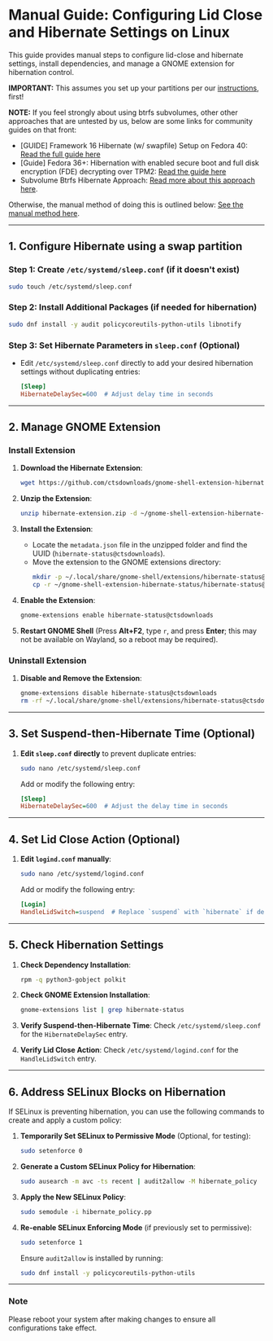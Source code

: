 
# Manual Guide: Configuring Lid Close and Hibernate Settings on Linux

This guide provides manual steps to configure lid-close and hibernate settings, install dependencies, and manage a GNOME extension for hibernation control.

**IMPORTANT:** This assumes you set up your partitions per our [instructions](https://github.com/FrameworkComputer/linux-docs/blob/main/hibernation/hibernate-fedora-automatic.md#access-partition-layout), first!

**NOTE:** If you feel strongly about using btrfs subvolumes, other other approaches that are untested by us, below are some links for community guides on that front:

- [GUIDE] Framework 16 Hibernate (w/ swapfile) Setup on Fedora 40: [Read the full guide here](https://community.frame.work/t/guide-framework-16-hibernate-w-swapfile-setup-on-fedora-40/53080/1)
- [Guide] Fedora 36+: Hibernation with enabled secure boot and full disk encryption (FDE) decrypting over TPM2: [Read the guide here](https://community.frame.work/t/guide-fedora-36-hibernation-with-enabled-secure-boot-and-full-disk-encryption-fde-decrypting-over-tpm2/25474)
- Subvolume Btrfs Hibernate Approach: [Read more about this approach here](https://terminal.space/tech/hibernating-is-easy-now/).

Otherwise, the manual method of doing this is outlined below: [See the manual method here](https://github.com/FrameworkComputer/linux-docs/blob/main/hibernation/hibernate-fedora-automatic.md#fedora-41-hibernation-option-not-fedora-official-beta).

---

## 1. Configure Hibernate using a swap partition

### Step 1: Create `/etc/systemd/sleep.conf` (if it doesn't exist)
   ```bash
   sudo touch /etc/systemd/sleep.conf
   ```

### Step 2: Install Additional Packages (if needed for hibernation)
   ```bash
   sudo dnf install -y audit policycoreutils-python-utils libnotify
   ```

### Step 3: Set Hibernate Parameters in `sleep.conf` (Optional)
   - Edit `/etc/systemd/sleep.conf` directly to add your desired hibernation settings without duplicating entries:
     ```ini
     [Sleep]
     HibernateDelaySec=600  # Adjust delay time in seconds
     ```

---

## 2. Manage GNOME Extension

### Install Extension

1. **Download the Hibernate Extension**:
    ```bash
    wget https://github.com/ctsdownloads/gnome-shell-extension-hibernate-status/archive/refs/heads/master.zip -O hibernate-extension.zip
    ```

2. **Unzip the Extension**:
    ```bash
    unzip hibernate-extension.zip -d ~/gnome-shell-extension-hibernate-status
    ```

3. **Install the Extension**:
    - Locate the `metadata.json` file in the unzipped folder and find the UUID (`hibernate-status@ctsdownloads`).
    - Move the extension to the GNOME extensions directory:
      ```bash
      mkdir -p ~/.local/share/gnome-shell/extensions/hibernate-status@ctsdownloads
      cp -r ~/gnome-shell-extension-hibernate-status/hibernate-status@ctsdownloads/* ~/.local/share/gnome-shell/extensions/hibernate-status@ctsdownloads
      ```

4. **Enable the Extension**:
    ```bash
    gnome-extensions enable hibernate-status@ctsdownloads
    ```

5. **Restart GNOME Shell** (Press **Alt+F2**, type `r`, and press **Enter**; this may not be available on Wayland, so a reboot may be required).

### Uninstall Extension

1. **Disable and Remove the Extension**:
    ```bash
    gnome-extensions disable hibernate-status@ctsdownloads
    rm -rf ~/.local/share/gnome-shell/extensions/hibernate-status@ctsdownloads
    ```

---

## 3. Set Suspend-then-Hibernate Time (Optional)

1. **Edit `sleep.conf` directly** to prevent duplicate entries:
    ```bash
    sudo nano /etc/systemd/sleep.conf
    ```
   Add or modify the following entry:
    ```ini
    [Sleep]
    HibernateDelaySec=600  # Adjust the delay time in seconds
    ```

---

## 4. Set Lid Close Action (Optional)

1. **Edit `logind.conf` manually**:
    ```bash
    sudo nano /etc/systemd/logind.conf
    ```
   Add or modify the following entry:
    ```ini
    [Login]
    HandleLidSwitch=suspend  # Replace `suspend` with `hibernate` if desired
    ```

---

## 5. Check Hibernation Settings

1. **Check Dependency Installation**:
    ```bash
    rpm -q python3-gobject polkit
    ```

2. **Check GNOME Extension Installation**:
    ```bash
    gnome-extensions list | grep hibernate-status
    ```

3. **Verify Suspend-then-Hibernate Time**:
    Check `/etc/systemd/sleep.conf` for the `HibernateDelaySec` entry.

4. **Verify Lid Close Action**:
    Check `/etc/systemd/logind.conf` for the `HandleLidSwitch` entry.

---

## 6. Address SELinux Blocks on Hibernation

If SELinux is preventing hibernation, you can use the following commands to create and apply a custom policy:

1. **Temporarily Set SELinux to Permissive Mode** (Optional, for testing):
    ```bash
    sudo setenforce 0
    ```

2. **Generate a Custom SELinux Policy for Hibernation**:
    ```bash
    sudo ausearch -m avc -ts recent | audit2allow -M hibernate_policy
    ```

3. **Apply the New SELinux Policy**:
    ```bash
    sudo semodule -i hibernate_policy.pp
    ```

4. **Re-enable SELinux Enforcing Mode** (if previously set to permissive):
    ```bash
    sudo setenforce 1
    ```

   Ensure `audit2allow` is installed by running:
   ```bash
   sudo dnf install -y policycoreutils-python-utils
   ```

---

### Note
Please reboot your system after making changes to ensure all configurations take effect.
